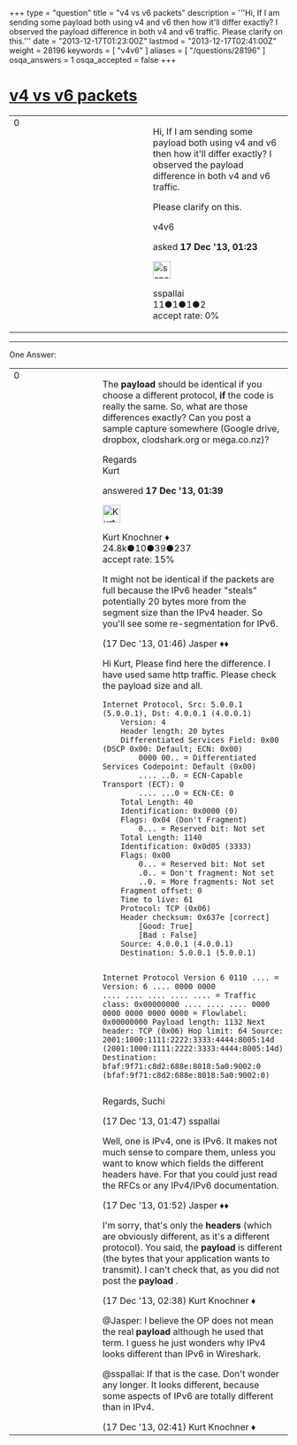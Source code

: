 +++
type = "question"
title = "v4 vs v6 packets"
description = '''Hi, If I am sending some payload both using v4 and v6 then how it&#x27;ll differ exactly?  I observed the payload difference in both v4 and v6 traffic.  Please clarify on this.'''
date = "2013-12-17T01:23:00Z"
lastmod = "2013-12-17T02:41:00Z"
weight = 28196
keywords = [ "v4v6" ]
aliases = [ "/questions/28196" ]
osqa_answers = 1
osqa_accepted = false
+++

<div class="headNormal">

# [v4 vs v6 packets](/questions/28196/v4-vs-v6-packets)

</div>

<div id="main-body">

<div id="askform">

<table id="question-table" style="width:100%;"><colgroup><col style="width: 50%" /><col style="width: 50%" /></colgroup><tbody><tr class="odd"><td style="width: 30px; vertical-align: top"><div class="vote-buttons"><span id="post-28196-upvote" class="ajax-command post-vote up" rel="nofollow" title="I like this post (click again to cancel)"> </span><div id="post-28196-score" class="post-score" title="current number of votes">0</div><span id="post-28196-downvote" class="ajax-command post-vote down" rel="nofollow" title="I dont like this post (click again to cancel)"> </span> <span id="favorite-mark" class="ajax-command favorite-mark" rel="nofollow" title="mark/unmark this question as favorite (click again to cancel)"> </span><div id="favorite-count" class="favorite-count"></div></div></td><td><div id="item-right"><div class="question-body"><p>Hi, If I am sending some payload both using v4 and v6 then how it'll differ exactly? I observed the payload difference in both v4 and v6 traffic.</p><p>Please clarify on this.</p></div><div id="question-tags" class="tags-container tags"><span class="post-tag tag-link-v4v6" rel="tag" title="see questions tagged &#39;v4v6&#39;">v4v6</span></div><div id="question-controls" class="post-controls"></div><div class="post-update-info-container"><div class="post-update-info post-update-info-user"><p>asked <strong>17 Dec '13, 01:23</strong></p><img src="https://secure.gravatar.com/avatar/8764a1fe7fb9ef939125deb02c1d283b?s=32&amp;d=identicon&amp;r=g" class="gravatar" width="32" height="32" alt="sspallai&#39;s gravatar image" /><p><span>sspallai</span><br />
<span class="score" title="11 reputation points">11</span><span title="1 badges"><span class="badge1">●</span><span class="badgecount">1</span></span><span title="1 badges"><span class="silver">●</span><span class="badgecount">1</span></span><span title="2 badges"><span class="bronze">●</span><span class="badgecount">2</span></span><br />
<span class="accept_rate" title="Rate of the user&#39;s accepted answers">accept rate:</span> <span title="sspallai has no accepted answers">0%</span></p></div></div><div id="comments-container-28196" class="comments-container"></div><div id="comment-tools-28196" class="comment-tools"></div><div class="clear"></div><div id="comment-28196-form-container" class="comment-form-container"></div><div class="clear"></div></div></td></tr></tbody></table>

------------------------------------------------------------------------

<div class="tabBar">

<span id="sort-top"></span>

<div class="headQuestions">

One Answer:

</div>

</div>

<span id="28198"></span>

<div id="answer-container-28198" class="answer">

<table style="width:100%;"><colgroup><col style="width: 50%" /><col style="width: 50%" /></colgroup><tbody><tr class="odd"><td style="width: 30px; vertical-align: top"><div class="vote-buttons"><span id="post-28198-upvote" class="ajax-command post-vote up" rel="nofollow" title="I like this post (click again to cancel)"> </span><div id="post-28198-score" class="post-score" title="current number of votes">0</div><span id="post-28198-downvote" class="ajax-command post-vote down" rel="nofollow" title="I dont like this post (click again to cancel)"> </span></div></td><td><div class="item-right"><div class="answer-body"><p>The <strong>payload</strong> should be identical if you choose a different protocol, <strong>if</strong> the code is really the same. So, what are those differences exactly? Can you post a sample capture somewhere (Google drive, dropbox, clodshark.org or mega.co.nz)?</p><p>Regards<br />
Kurt</p></div><div class="answer-controls post-controls"></div><div class="post-update-info-container"><div class="post-update-info post-update-info-user"><p>answered <strong>17 Dec '13, 01:39</strong></p><img src="https://secure.gravatar.com/avatar/23b7bf5b13bc2c98b2e8aa9869ca5d75?s=32&amp;d=identicon&amp;r=g" class="gravatar" width="32" height="32" alt="Kurt%20Knochner&#39;s gravatar image" /><p><span>Kurt Knochner ♦</span><br />
<span class="score" title="24767 reputation points"><span>24.8k</span></span><span title="10 badges"><span class="badge1">●</span><span class="badgecount">10</span></span><span title="39 badges"><span class="silver">●</span><span class="badgecount">39</span></span><span title="237 badges"><span class="bronze">●</span><span class="badgecount">237</span></span><br />
<span class="accept_rate" title="Rate of the user&#39;s accepted answers">accept rate:</span> <span title="Kurt Knochner has 344 accepted answers">15%</span> </br></p></div></div><div id="comments-container-28198" class="comments-container"><span id="28199"></span><div id="comment-28199" class="comment"><div id="post-28199-score" class="comment-score"></div><div class="comment-text"><p>It might not be identical if the packets are full because the IPv6 header "steals" potentially 20 bytes more from the segment size than the IPv4 header. So you'll see some re-segmentation for IPv6.</p></div><div id="comment-28199-info" class="comment-info"><span class="comment-age">(17 Dec '13, 01:46)</span> <span class="comment-user userinfo">Jasper ♦♦</span></div></div><span id="28200"></span><div id="comment-28200" class="comment"><div id="post-28200-score" class="comment-score"></div><div class="comment-text"><p>Hi Kurt, Please find here the difference. I have used same http traffic. Please check the payload size and all.</p><pre><code>Internet Protocol, Src: 5.0.0.1 (5.0.0.1), Dst: 4.0.0.1 (4.0.0.1)
    Version: 4
    Header length: 20 bytes
    Differentiated Services Field: 0x00 (DSCP 0x00: Default; ECN: 0x00)
        0000 00.. = Differentiated Services Codepoint: Default (0x00)
        .... ..0. = ECN-Capable Transport (ECT): 0
        .... ...0 = ECN-CE: 0
    Total Length: 40
    Identification: 0x0000 (0)
    Flags: 0x04 (Don&#39;t Fragment)
        0... = Reserved bit: Not set
    Total Length: 1140
    Identification: 0x0d05 (3333)
    Flags: 0x00
        0... = Reserved bit: Not set
        .0.. = Don&#39;t fragment: Not set
        ..0. = More fragments: Not set
    Fragment offset: 0
    Time to live: 61
    Protocol: TCP (0x06)
    Header checksum: 0x637e [correct]
        [Good: True]
        [Bad : False]
    Source: 4.0.0.1 (4.0.0.1)
    Destination: 5.0.0.1 (5.0.0.1)

Internet Protocol Version 6
    0110 .... = Version: 6
    .... 0000 0000 .... .... .... .... .... = Traffic class: 0x00000000
    .... .... .... 0000 0000 0000 0000 0000 = Flowlabel: 0x00000000
    Payload length: 1132
    Next header: TCP (0x06)
    Hop limit: 64
    Source: 2001:1000:1111:2222:3333:4444:8005:14d (2001:1000:1111:2222:3333:4444:8005:14d)
    Destination: bfaf:9f71:c8d2:688e:8018:5a0:9002:0 (bfaf:9f71:c8d2:688e:8018:5a0:9002:0)</code></pre><p>Regards, Suchi</p></div><div id="comment-28200-info" class="comment-info"><span class="comment-age">(17 Dec '13, 01:47)</span> <span class="comment-user userinfo">sspallai</span></div></div><span id="28201"></span><div id="comment-28201" class="comment"><div id="post-28201-score" class="comment-score"></div><div class="comment-text"><p>Well, one is IPv4, one is IPv6. It makes not much sense to compare them, unless you want to know which fields the different headers have. For that you could just read the RFCs or any IPv4/IPv6 documentation.</p></div><div id="comment-28201-info" class="comment-info"><span class="comment-age">(17 Dec '13, 01:52)</span> <span class="comment-user userinfo">Jasper ♦♦</span></div></div><span id="28206"></span><div id="comment-28206" class="comment"><div id="post-28206-score" class="comment-score"></div><div class="comment-text"><p>I'm sorry, that's only the <strong>headers</strong> (which are obviously different, as it's a different protocol). You said, the <strong>payload</strong> is different (the bytes that your application wants to transmit). I can't check that, as you did not post the <strong>payload</strong> .</p></div><div id="comment-28206-info" class="comment-info"><span class="comment-age">(17 Dec '13, 02:38)</span> <span class="comment-user userinfo">Kurt Knochner ♦</span></div></div><span id="28207"></span><div id="comment-28207" class="comment"><div id="post-28207-score" class="comment-score"></div><div class="comment-text"><p><span></span><span>@Jasper</span>: I believe the OP does not mean the real <strong>payload</strong> although he used that term. I guess he just wonders why IPv4 looks different than IPv6 in Wireshark.</p><p><span></span><span>@sspallai</span>: If that is the case. Don't wonder any longer. It looks different, because some aspects of IPv6 are totally different than in IPv4.</p></div><div id="comment-28207-info" class="comment-info"><span class="comment-age">(17 Dec '13, 02:41)</span> <span class="comment-user userinfo">Kurt Knochner ♦</span></div></div></div><div id="comment-tools-28198" class="comment-tools"></div><div class="clear"></div><div id="comment-28198-form-container" class="comment-form-container"></div><div class="clear"></div></div></td></tr></tbody></table>

</div>

<div class="paginator-container-left">

</div>

</div>

</div>

